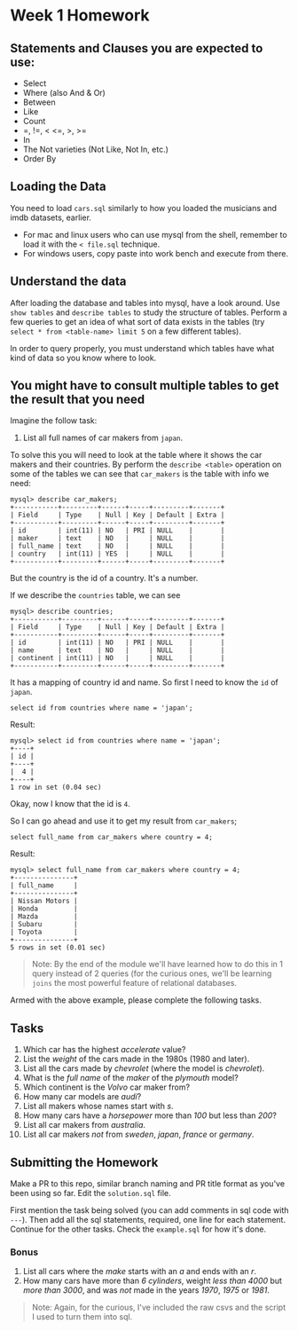 # Week 1 Homework

## Statements and Clauses you are expected to use:
- Select
- Where (also And & Or)
- Between
- Like
- Count
- =, !=, < <=, >, >=
- In
- The Not varieties (Not Like, Not In, etc.)
- Order By

## Loading the Data

You need to load `cars.sql` similarly to how you loaded the musicians and imdb datasets, earlier.

- For mac and linux users who can use mysql from the shell, remember to load it with the `< file.sql` technique.
- For windows users, copy paste into work bench and execute from there.

## Understand the data

After loading the database and tables into mysql, have a look around. Use `show tables` and `describe tables` to study the structure of tables. Perform a few queries to get an idea of what sort of data exists in the tables (try `select * from <table-name> limit 5` on a few different tables).

In order to query properly, you must understand which tables have what kind of data so you know where to look.

## You might have to consult multiple tables to get the result that you need

Imagine the follow task:

1. List all full names of car makers from `japan`.

To solve this you will need to look at the table where it shows the car makers and their countries. By perform the `describe <table>` operation on some of the tables we can see that `car_makers` is the table with info we need:

```
mysql> describe car_makers;
+-----------+---------+------+-----+---------+-------+
| Field     | Type    | Null | Key | Default | Extra |
+-----------+---------+------+-----+---------+-------+
| id        | int(11) | NO   | PRI | NULL    |       |
| maker     | text    | NO   |     | NULL    |       |
| full_name | text    | NO   |     | NULL    |       |
| country   | int(11) | YES  |     | NULL    |       |
+-----------+---------+------+-----+---------+-------+
```

But the country is the id of a country. It's a number.

If we describe the `countries` table, we can see

```
mysql> describe countries;
+-----------+---------+------+-----+---------+-------+
| Field     | Type    | Null | Key | Default | Extra |
+-----------+---------+------+-----+---------+-------+
| id        | int(11) | NO   | PRI | NULL    |       |
| name      | text    | NO   |     | NULL    |       |
| continent | int(11) | NO   |     | NULL    |       |
+-----------+---------+------+-----+---------+-------+
```

It has a mapping of country id and name. So first I need to know the `id` of `japan`.

```
select id from countries where name = 'japan';
```

Result:
```
mysql> select id from countries where name = 'japan';
+----+
| id |
+----+
|  4 |
+----+
1 row in set (0.04 sec)
```

Okay, now I know that the id is `4`.

So I can go ahead and use it to get my result from `car_makers`;
```
select full_name from car_makers where country = 4;
```
Result:
```
mysql> select full_name from car_makers where country = 4;
+---------------+
| full_name     |
+---------------+
| Nissan Motors |
| Honda         |
| Mazda         |
| Subaru        |
| Toyota        |
+---------------+
5 rows in set (0.01 sec)
```

> Note: By the end of the module we'll have learned how to do this in 1 query instead of 2 queries (for the curious ones, we'll be learning `joins` the most powerful feature of relational databases.

Armed with the above example, please complete the following tasks.

## Tasks

1. Which car has the highest *accelerate* value?
1. List the *weight* of the cars made in the 1980s (1980 and later).
1. List all the cars made by *chevrolet* (where the model is *chevrolet*).
1. What is the *full name* of the *maker* of the *plymouth* model?
1. Which continent is the *Volvo* car maker from?
1. How many car models are *audi*?
1. List all makers whose names start with *s*.
1. How many cars have a *horsepower* more than *100* but less than *200*?
1. List all car makers from *australia*.
1. List all car makers _not_ from *sweden*, *japan*, *france* or *germany*.

## Submitting the Homework

Make a PR to this repo, similar branch naming and PR title format as you've been using so far.
Edit the `solution.sql` file.

First mention the task being solved (you can add comments in sql code with `---`). Then add all the sql statements, required, one line for each statement. Continue for the other tasks. Check the `example.sql` for how it's done.

### Bonus
1. List all cars where the *make* starts with an *a* and ends with an *r*.
1. How many cars have more than *6 cylinders*, weight *less than 4000* but *more than 3000*, and was *not* made in the years *1970*, *1975* or *1981*.

> Note: Again, for the curious, I've included the raw csvs and the script I used to turn them into sql.
